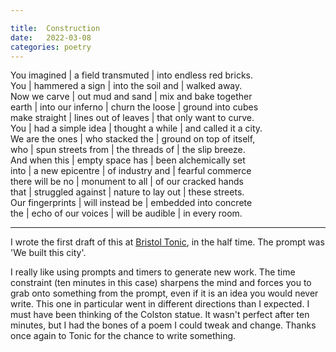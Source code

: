 ```yaml
---

title:  Construction
date:   2022-03-08
categories: poetry
---
```

<div>
You imagined | a field transmuted | into endless red bricks.<br>
You | hammered a sign | into the soil and | walked away.<br>
Now we carve | out mud and sand | mix and bake together<br>
earth | into our inferno | churn the loose |  ground into cubes<br>
make straight | lines out of leaves | that only want to curve.<br>
You | had a simple idea | thought a while | and called it a city.<br>
We are the ones | who stacked the | ground on top of itself,<br>
who | spun streets from | the threads of | the slip breeze.<br>
And when this | empty space has | been alchemically set <br>
into |  a new epicentre | of industry and | fearful commerce <br>
there will be no | monument to all | of our cracked hands <br>
that | struggled against | nature to lay out | these streets. <br>
Our fingerprints | will instead be | embedded into concrete <br>
the | echo of our voices | will be audible | in every room. <br>

</div>

<!--more-->

---

I wrote the first draft of this at [Bristol Tonic](https://www.facebook.com/BristolTonic), in the half time. The prompt was 'We built this city'.

I really like using prompts and timers to generate new work. The time constraint (ten minutes in this case) sharpens the mind and forces you to grab onto something from the prompt, even if it is an idea you would never write. This one in particular went in different directions than I expected. I must have been thinking of the Colston statue. It wasn't perfect after ten minutes, but I had the bones of a poem I could tweak and change. Thanks once again to Tonic for the chance to write something.
